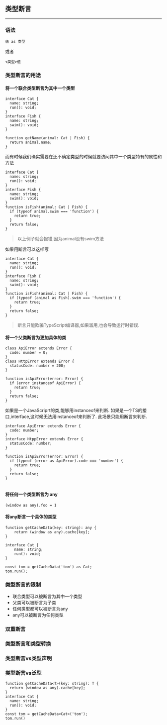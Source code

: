 ## 类型断言

----


### 语法

```
值 as 类型

```
或者

```
<类型>值
```

### 类型断言的用途

#### 将一个联合类型断言为其中一个类型

```
interface Cat {
  name: string;
  run(): void;
}
interface Fish {
  name: string;
  swim(): void;
}

function getName(animal: Cat | Fish) {
  return animal.name;
}

```

而有时候我们确实需要在还不确定类型的时候就要访问其中一个类型特有的属性和方法

```
interface Cat {
  name: string;
  run(): void;
}
interface Fish {
  name: string;
  swim(): void;
}
function isFish(animal: Cat | Fish) {
  if (typeof animal.swim === 'function') {
    return true;
  }
  return false;
}

```
> 以上例子就会报错,因为animal没有swim方法

如果用断言可以这样写
```
interface Cat {
  name: string;
  run(): void;
}
interface Fish {
  name: string;
  swim(): void;
}
function isFish(animal: Cat | Fish) {
  if (typeof (animal as Fish).swim === 'function') {
    return true;
  }
  return false;
}

```

> 断言只能欺骗TypeScript编译器,如果滥用,也会导致运行时错误.


#### 将一个父类断言为更加具体的类

```
class ApiError extends Error {
  code: number = 0;
}
class HttpError extends Error {
  statusCode: number = 200;
}

function isApiError(error: Error) {
  if (error instanceof ApiError) {
    return true;
  }
  return false;
}

```

如果是一个JavaScriprt的类,能够用instanceof来判断.
如果是一个TS的接口,interface,这时候无法用instanceof来判断了.
此场景只能用断言来判断.

```
interface ApiError extends Error {
  code: number;
}
interface HtppError extends Error {
  statusCode: number;
}

function isApiError(error: Error) {
  if (typeof (error as ApiError).code === 'number') {
    return true;
  }
  return false;
}


```


#### 将任何一个类型断言为 any

```
(window as any).foo = 1
```

#### 将any断言一个具体的类型

```
function getCacheData(key: string): any {
    return (window as any).cache[key];
}

interface Cat {
    name: string;
    run(): void;
}

const tom = getCacheData('tom') as Cat;
tom.run();

```


### 类型断言的限制

- 联合类型可以被断言为其中一个类型
- 父类可以被断言为子类
- 任何类型都可以被断言为any
- any可以被断言为任何类型


### 双重断言

### 类型断言和类型转换

### 类型断言vs类型声明

### 类型断言vs泛型

```
function getCacheData<T>(key: string): T {
  return (window as any).cache[key];
}
interface Cat {
  name: string;
  run(): void;
}
const tom = getCacheData<Cat>('tom');
tom.run()

```